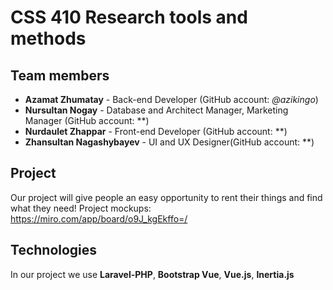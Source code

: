 # CSS 410 Research tools and methods
## Team members
+ **Azamat Zhumatay** - Back-end Developer (GitHub account: *@azikingo*)
+ **Nursultan Nogay** - Database and Architect Manager, Marketing Manager (GitHub account: **)
+ **Nurdaulet Zhappar** - Front-end Developer (GitHub account: **)
+ **Zhansultan Nagashybayev** -  UI and UX Designer(GitHub account: **)


## Project
Our project will give people an easy opportunity to rent their things and find what they need!
Project mockups: https://miro.com/app/board/o9J_kgEkffo=/

## Technologies
In our project we use **Laravel-PHP**, **Bootstrap Vue**, **Vue.js**, **Inertia.js**
